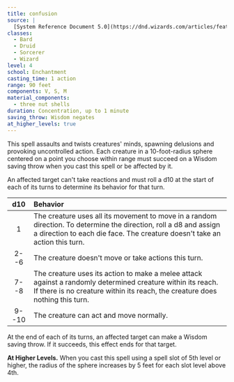 ```yaml
---
title: confusion
source: |
  [System Reference Document 5.0](https://dnd.wizards.com/articles/features/systems-reference-document-srd)
classes:
  - Bard
  - Druid
  - Sorcerer
  - Wizard
level: 4
school: Enchantment
casting_time: 1 action
range: 90 feet
components: V, S, M
material_components:
  - three nut shells
duration: Concentration, up to 1 minute
saving_throw: Wisdom negates
at_higher_levels: true
---
```


This spell assaults and twists creatures' minds, spawning delusions and provoking uncontrolled action. Each creature in a 10-foot-radius sphere centered on a point you choose within range must succeed on a Wisdom saving throw when you cast this spell or be affected by it.

An affected target can't take reactions and must roll a d10 at the start of each of its turns to determine its behavior for that turn.

|  d10  | Behavior                                                                                                                                                                                        |
|:-----:|:------------------------------------------------------------------------------------------------------------------------------------------------------------------------------------------------|
|   1   | The creature uses all its movement to move in a random direction. To determine the direction, roll a d8 and assign a direction to each die face. The creature doesn't take an action this turn. |
| 2--6  | The creature doesn't move or take actions this turn.                                                                                                                                            |
| 7--8  | The creature uses its action to make a melee attack against a randomly determined creature within its reach. If there is no creature within its reach, the creature does nothing this turn.     |
| 9--10 | The creature can act and move normally.                                                                                                                                                         |

 At the end of each of its turns, an affected target can make a Wisdom saving throw. If it succeeds, this effect ends for that target.

 **At Higher Levels.** When you cast this spell using a spell slot of 5th level or higher, the radius of the sphere increases by 5 feet for each slot level above 4th.
